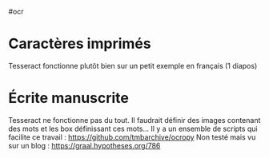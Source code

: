#ocr

# Caractères imprimés

Tesseract fonctionne plutôt bien sur un petit exemple en français (1
diapos)

# Écrite manuscrite

Tesseract ne fonctionne pas du tout. Il faudrait définir des images
contenant des mots et les box définissant ces mots... Il y a un ensemble
de scripts qui facilite ce travail :
<https://github.com/tmbarchive/ocropy> Non testé mais vu sur un blog :
<https://graal.hypotheses.org/786>
